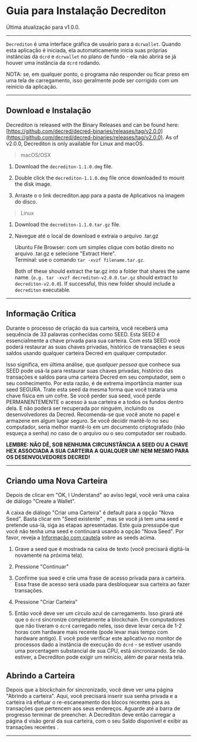 # Guia para Instalação Decrediton

Última atualização para v1.0.0.

---

`Decrediton` é uma interface gráfica de usuário para a `dcrwallet`. Quando esta aplicação é iniciada, ela automaticamente inicia suas próprias instâncias da `dcrd` e `dcrwallet` no plano de fundo - ela não abrirá se já houver uma instância da `dcrd` rodando.

NOTA: se, em qualquer ponto, o programa não responder ou ficar preso em uma tela de carregamento, isso geralmente pode ser corrigido com um reinício da aplicação.

---

## Download e Instalação

Decrediton is released with the Binary Releases and can be found here: [https://github.com/decred/decred-binaries/releases/tag/v2.0.0](https://github.com/decred/decred-binaries/releases/tag/v2.0.0). As of v2.0.0, Decrediton is only available for Linux and macOS.

> macOS/OSX

1. Download the `decrediton-1.1.0.dmg` file.

2. Double click the `decrediton-1.1.0.dmg` file once downloaded to mount the disk image.

3. Arraste o o link decrediton.app para a pasta de Aplicativos na imagem do disco.

> Linux

1. Download the `decrediton-1.1.0.tar.gz` file.

2. Navegue até o local de download e extraia o arquivo .tar.gz

    Ubuntu File Browser: com um simples clique com botão direito no arquivo .tar.gz e selecione "Extract Here". <br />
    Terminal: use o comando `tar -xvzf filename.tar.gz`.

    Both of these should extract the tar.gz into a folder that shares the same name. (`e.g. tar -xvzf decrediton-v2.0.0.tar.gz` should extract to `decrediton-v2.0.0`). If successful, this new folder should include a `decrediton` executable.

---

## Informação Crítica

Durante o processo de criação da sua carteira, você receberá uma sequência de 33 palavras conhecidas como SEED. Esta SEED é essencialmente a chave privada para sua carteira. Com esta SEED você poderá restaurar as suas chaves privadas, histórico de transações e seus saldos usando qualquer carteira Decred em qualquer computador.

Isso significa, em última análise, que *qualquer pessoa* que conhece sua SEED pode usá-la para restaurar suas chaves privadas, histórico das transações e saldos para uma carteira Decred em seu computador, sem o seu conhecimento. Por esta razão, é de extrema importância manter sua seed SEGURA. Trate esta seed da mesma forma que você trataria uma chave física em um cofre. Se você perder sua seed, você perde PERMANENTEMENTE o acesso à sua carteira e a todos os fundos dentro dela. E não poderá ser recuperada por ninguém, incluindo os desenvolvedores da Decred. Recomenda-se que você anote no papel e armazene em algum lugar seguro. Se você decidir mantê-lo no seu computador, seria melhor mantê-lo em um documento criptografado (não esqueça a senha) no caso de o arquivo ou o seu computador ser roubado.

**LEMBRE: NÃO DÊ, SOB NENHUMA CIRCUNSTÂNCIA A SEED OU A CHAVE HEX ASSOCIADA A SUA CARTEIRA A QUALQUER UM! NEM MESMO PARA OS DESENVOLVEDORES DECRED!**

---

## Criando uma Nova Carteira

Depois de clicar em "OK, I Understand" ao aviso legal, você verá uma caixa de diálogo "Create a Wallet". 

A caixa de diálogo  "Criar uma Carteira" é default para a opção "Nova Seed". Basta clicar em "Seed existente" , mas se você já tem uma seed e pretende usa-lá, siga as etapas apresentadas. Este guia pressupõe que você não tenha uma seed e continuará usando a opção "Nova Seed". Por favor, reveja a [Informação com cautela](#critical-information) sobre as seeds acima.

1. Grave a seed que é mostrada na caixa de texto (você precisará digitá-la novamente na próxima tela).

2. Pressione "Continuar"

3. Confirme sua seed e crie uma frase de acesso privada para a carteira. Essa frase de acesso será usada para desbloquear sua carteira ao fazer transações.

4. Pressione "Criar Carteira"

5. Então você deve ver um círculo azul de carregamento. Isso girará até que o `dcrd` sincronize completamente a blockchain. Em computadores que não tiveram o `dcrd` carregado neles, isso deve levar cerca de 1-2 horas com hardware mais recente (pode levar mais tempo com hardware antigo). E você pode verificar este aplicativo no monitor de processos dado a instância de execução do `dcrd` - se estiver usando uma porcentagem substancial de sua CPU, está sincronizando. Se não estiver, a Decrediton pode exigir um reinício, além de parar nesta tela.

## Abrindo a Carteira

Depois que a blockchain for sincronizado, você deve ver uma página "Abrindo a carteira". Aqui, você precisará inserir sua senha privada e a carteira irá efetuar o re-escaneamento dos blocos recentes para as transações que pertencem aos seus endereços. Aguarde até a barra de progresso terminar de preencher. A Decrediton deve então carregar a página d visão geral da sua carteira, com o seu Saldo disponível e exibir as transações recentes .

---
